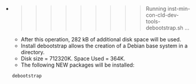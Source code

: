 * >>>>>>>>> Running inst-min-con-cld-dev-tools-debootstrap.sh ...
  * After this operation, 282 kB of additional disk space will be used.
  * Install debootstrap allows the creation of a Debian base system in a directory.
  * Disk size = 712320K. Space Used = 364K.
  * The following NEW packages will be installed:
  ```bash
  debootstrap
  ```
